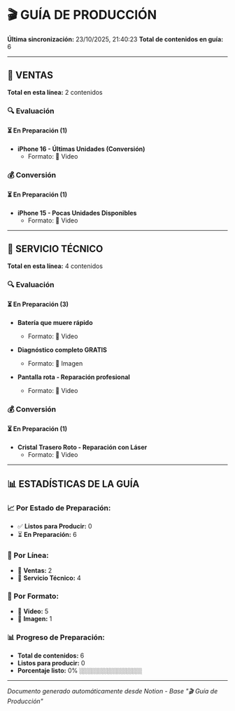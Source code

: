 # 🎬 GUÍA DE PRODUCCIÓN

**Última sincronización:** 23/10/2025, 21:40:23
**Total de contenidos en guía:** 6

---

## 🛒 VENTAS

**Total en esta línea:** 2 contenidos

### 🔍 Evaluación

#### ⏳ En Preparación (1)

- **iPhone 16 - Últimas Unidades (Conversión)**
  - Formato: 🎥 Video


### 💰 Conversión

#### ⏳ En Preparación (1)

- **iPhone 15 - Pocas Unidades Disponibles**
  - Formato: 🎥 Video


---

## 🔧 SERVICIO TÉCNICO

**Total en esta línea:** 4 contenidos

### 🔍 Evaluación

#### ⏳ En Preparación (3)

- **Batería que muere rápido**
  - Formato: 🎥 Video

- **Diagnóstico completo GRATIS**
  - Formato: 📸 Imagen

- **Pantalla rota - Reparación profesional**
  - Formato: 🎥 Video


### 💰 Conversión

#### ⏳ En Preparación (1)

- **Cristal Trasero Roto - Reparación con Láser**
  - Formato: 🎥 Video


---

## 📊 ESTADÍSTICAS DE LA GUÍA

### 📈 Por Estado de Preparación:
- ✅ **Listos para Producir:** 0
- ⏳ **En Preparación:** 6

### 🎯 Por Línea:
- 🛒 **Ventas:** 2
- 🔧 **Servicio Técnico:** 4

### 📱 Por Formato:
- 🎥 **Video:** 5
- 📸 **Imagen:** 1

### 📊 Progreso de Preparación:
- **Total de contenidos:** 6
- **Listos para producir:** 0
- **Porcentaje listo:** 0% `░░░░░░░░░░░░░░░░░░░░`

---
*Documento generado automáticamente desde Notion - Base "🎬 Guía de Producción"*